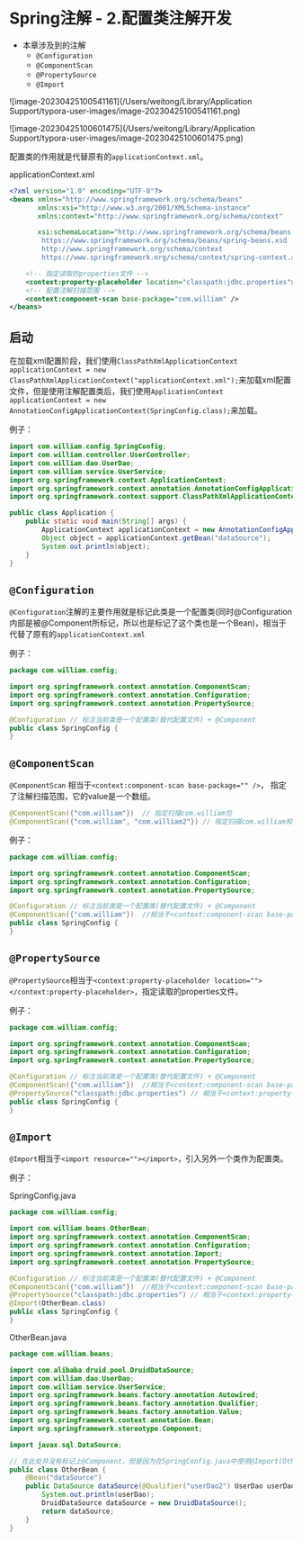 # Spring注解 - 2.配置类注解开发

* 本章涉及到的注解
  * `@Configuration`
  * `@ComponentScan`
  * `@PropertySource`
  * `@Import`



![image-20230425100541161](/Users/weitong/Library/Application Support/typora-user-images/image-20230425100541161.png)

![image-20230425100601475](/Users/weitong/Library/Application Support/typora-user-images/image-20230425100601475.png)

配置类的作用就是代替原有的`applicationContext.xml`。

applicationContext.xml

```xml
<?xml version="1.0" encoding="UTF-8"?>
<beans xmlns="http://www.springframework.org/schema/beans"
       xmlns:xsi="http://www.w3.org/2001/XMLSchema-instance"
       xmlns:context="http://www.springframework.org/schema/context"

       xsi:schemaLocation="http://www.springframework.org/schema/beans
        https://www.springframework.org/schema/beans/spring-beans.xsd
        http://www.springframework.org/schema/context
        https://www.springframework.org/schema/context/spring-context.xsd">

    <!-- 指定读取的properties文件 -->
    <context:property-placeholder location="classpath:jdbc.properties"></context:property-placeholder>
    <!-- 配置注解扫描范围 -->
    <context:component-scan base-package="com.william" />
</beans>
```



## 启动

在加载xml配置阶段，我们使用`ClassPathXmlApplicationContext applicationContext = new ClassPathXmlApplicationContext("applicationContext.xml");`来加载xml配置文件，但是使用注解配置类后，我们使用`ApplicationContext applicationContext = new AnnotationConfigApplicationContext(SpringConfig.class);`来加载。

例子：

```java
import com.william.config.SpringConfig;
import com.william.controller.UserController;
import com.william.dao.UserDao;
import com.william.service.UserService;
import org.springframework.context.ApplicationContext;
import org.springframework.context.annotation.AnnotationConfigApplicationContext;
import org.springframework.context.support.ClassPathXmlApplicationContext;

public class Application {
    public static void main(String[] args) {
        ApplicationContext applicationContext = new AnnotationConfigApplicationContext(SpringConfig.class);
        Object object = applicationContext.getBean("dataSource");
        System.out.println(object);
    }
}
```



## `@Configuration`

`@Configuration`注解的主要作用就是标记此类是一个配置类(同时@Configuration内部是被@Component所标记，所以也是标记了这个类也是一个Bean)，相当于代替了原有的`applicationContext.xml`

例子：

```java
package com.william.config;

import org.springframework.context.annotation.ComponentScan;
import org.springframework.context.annotation.Configuration;
import org.springframework.context.annotation.PropertySource;

@Configuration // 标注当前类是一个配置类(替代配置文件) + @Component
public class SpringConfig {
}
```



## `@ComponentScan`

`@ComponentScan` 相当于`<context:component-scan base-package="" />`， 指定了注解扫描范围，它的value是一个数组。

```java
@ComponentScan({"com.william"})  // 指定扫描com.william包
@ComponentScan({"com.william", "com.william2"}) // 指定扫描com.william和com.william2包
```

例子：

```java
package com.william.config;

import org.springframework.context.annotation.ComponentScan;
import org.springframework.context.annotation.Configuration;
import org.springframework.context.annotation.PropertySource;

@Configuration // 标注当前类是一个配置类(替代配置文件) + @Component
@ComponentScan({"com.william"})  //相当于<context:component-scan base-package="com.william" />，设置注解扫描范围
public class SpringConfig {
}
```



## `@PropertySource`

`@PropertySource`相当于`<context:property-placeholder location=""></context:property-placeholder>`，指定读取的properties文件。

例子：

```java
package com.william.config;

import org.springframework.context.annotation.ComponentScan;
import org.springframework.context.annotation.Configuration;
import org.springframework.context.annotation.PropertySource;

@Configuration // 标注当前类是一个配置类(替代配置文件) + @Component
@ComponentScan({"com.william"})  //相当于<context:component-scan base-package="com.william" />，设置注解扫描范围
@PropertySource("classpath:jdbc.properties") // 相当于<context:property-placeholder location="classpath:jdbc.properties"></context:property-placeholder>，指定指定读取的properties文件
public class SpringConfig {
}
```



## `@Import`

`@Import`相当于`<import resource=""></import>`，引入另外一个类作为配置类。

例子：

SpringConfig.java

```java
package com.william.config;

import com.william.beans.OtherBean;
import org.springframework.context.annotation.ComponentScan;
import org.springframework.context.annotation.Configuration;
import org.springframework.context.annotation.Import;
import org.springframework.context.annotation.PropertySource;

@Configuration // 标注当前类是一个配置类(替代配置文件) + @Component
@ComponentScan({"com.william"})  //相当于<context:component-scan base-package="com.william" />，设置注解扫描范围
@PropertySource("classpath:jdbc.properties") // 相当于<context:property-placeholder location="classpath:jdbc.properties"></context:property-placeholder>，指定指定读取的properties文件
@Import(OtherBean.class)
public class SpringConfig {
}
```

OtherBean.java

```java
package com.william.beans;

import com.alibaba.druid.pool.DruidDataSource;
import com.william.dao.UserDao;
import com.william.service.UserService;
import org.springframework.beans.factory.annotation.Autowired;
import org.springframework.beans.factory.annotation.Qualifier;
import org.springframework.beans.factory.annotation.Value;
import org.springframework.context.annotation.Bean;
import org.springframework.stereotype.Component;

import javax.sql.DataSource;

// 在此处并没有标记上@Component，但是因为在SpringConfig.java中使用@Import(OtherBean.class)使得此类变成配置类，同时也会加上@Component注解
public class OtherBean {
    @Bean("dataSource")
    public DataSource dataSource(@Qualifier("userDao2") UserDao userDao) {
        System.out.println(userDao);
        DruidDataSource dataSource = new DruidDataSource();
        return dataSource;
    }
}
```
